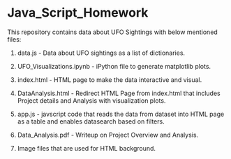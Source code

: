 # Java_Script_Homework
This repository contains data about UFO Sightings with below mentioned files:
   1. data.js - Data about UFO sightings as a list of dictionaries.

   2. UFO_Visualizations.ipynb - iPython file to generate matplotlib plots.
   
   3. index.html - HTML page to make the data interactive and visual.

   4. DataAnalysis.html - Redirect HTML Page from index.html that includes Project details and Analysis with visualization plots.
    
   5. app.js - javscript code that reads the data from dataset into HTML page as a table and enables datasearch based on filters.

   6. Data_Analysis.pdf - Writeup on Project Overview and Analysis.

   7. Image files that are used for HTML background.
   